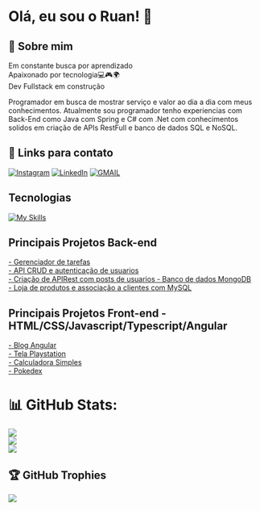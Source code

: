 # Olá, eu sou o Ruan! 👋


## 🚀 Sobre mim
Em constante busca por aprendizado  
Apaixonado por tecnologia💻🎮🌍  
Dev Fullstack em construção

Programador em busca de mostrar serviço e valor ao dia a dia com meus conhecimentos. Atualmente sou programador tenho experiencias com Back-End como Java com Spring e C# com .Net com conhecimentos solidos em criação de APIs RestFull e banco de dados SQL e NoSQL. 


## 🔗 Links para contato
[![Instagram](https://img.shields.io/badge/Instagram-E4405F?style=for-the-badge&logo=instagram&logoColor=white)](https://www.instagram.com/ruansouzav_/) 
[![LinkedIn](https://img.shields.io/badge/LinkedIn-0077B5?style=for-the-badge&logo=linkedin&logoColor=white)](https://www.linkedin.com/in/ruanvsouza1/) 
[![GMAIL](https://img.shields.io/badge/Gmail-D14836?style=for-the-badge&logo=gmail&logoColor=white)](https://mail.google.com/mail/u/0/?tab=rm#inbox?compose=CllgCJvmZZpvQGQBdRPhMVnCNkcxfQQhzVrXmKjGmZPBjdNNrrQDPzXrVgfFBqhlpRBQfdTdwCg)

## Tecnologias

[![My Skills](https://skillicons.dev/icons?i=java,spring,hibernate,angular,typescript,cs,dotnet,javascript,css,html,mysql,mongodb,docker,git,github)](https://skillicons.dev)


## Principais Projetos Back-end 


[- Gerenciador de tarefas](https://github.com/RuanVSouza/Gerenciador_tarefas)            
[- API CRUD e autenticação de usuarios](https://github.com/RuanVSouza/rest-with-spring-boot-and-java)                     
[- Criação de APIRest com posts de usuarios - Banco de dados MongoDB](https://github.com/RuanVSouza/APIRest-springBoot-mongodb)                                                                 
[- Loja de produtos e associação a clientes com MySQL](https://github.com/RuanVSouza/workshop-springboot3-jpa)




## Principais Projetos Front-end - HTML/CSS/Javascript/Typescript/Angular

[- Blog Angular](https://github.com/RuanVSouza/angular-blog)  
[- Tela Playstation](https://github.com/RuanVSouza/Tela-PSN)  
[- Calculadora Simples](https://github.com/RuanVSouza/Calculadora)  
[- Pokedex](https://github.com/RuanVSouza/Pokedex-DIO)    


# 📊 GitHub Stats:
![](https://github-readme-stats.vercel.app/api?username=RuanVSouza&theme=dark&hide_border=false&include_all_commits=false&count_private=false)<br/>
![](https://github-readme-streak-stats.herokuapp.com/?user=RuanVSouza&theme=dark&hide_border=false)<br/>
![](https://github-readme-stats.vercel.app/api/top-langs/?username=RuanVSouza&theme=dark&hide_border=false&include_all_commits=false&count_private=false&layout=compact)



## 🏆 GitHub Trophies
![](https://github-profile-trophy.vercel.app/?username=RuanVSouza&theme=monokai&no-frame=false&no-bg=true&margin-w=4)




